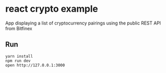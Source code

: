 # react crypto example

App displaying a list of cryptocurrency pairings using the public REST API from Bitfinex

## Run

```
yarn install
npm run dev
open http://127.0.0.1:3000
```
